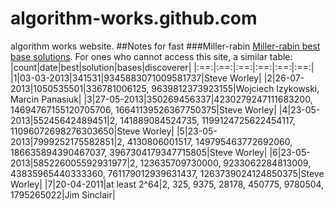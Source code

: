 # algorithm-works.github.com
algorithm works website.
##Notes for fast
###Miller-rabin
[Miller-rabin best base solutions](https://miller-rabin.appspot.com).
For ones who cannot access this site, a similar table:
|count|date|best|solution|bases|discoverer|
|:==:|:==:|:==:|:==:|:==:|:==:|
|1|03-03-2013|341531|9345883071009581737|Steve Worley|
|2|26-07-2013|1050535501|336781006125, 9639812373923155|Wojciech Izykowski, Marcin Panasiuk|
|3|27-05-2013|350269456337|4230279247111683200, 14694767155120705706, 16641139526367750375|Steve Worley|
|4|23-05-2013|55245642489451|2, 141889084524735, 1199124725622454117, 11096072698276303650|Steve Worley|
|5|23-05-2013|7999252175582851|2, 4130806001517, 149795463772692060, 186635894390467037, 3967304179347715805|Steve Worley|
|6|23-05-2013|585226005592931977|2, 123635709730000, 9233062284813009, 43835965440333360, 761179012939631437, 1263739024124850375|Steve Worley|
|7|20-04-2011|at least 2^64|2, 325, 9375, 28178, 450775, 9780504, 1795265022|Jim Sinclair|
